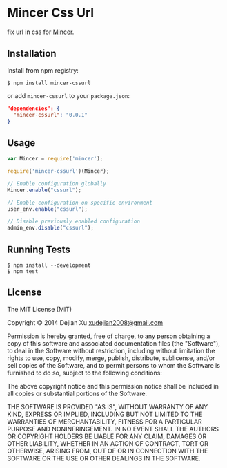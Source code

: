 # Mincer Css Url

fix url in css for [Mincer](https://github.com/nodeca/mincer).

## Installation

Install from npm registry:

```
$ npm install mincer-cssurl
```

or add `mincer-cssurl` to your `package.json`:

```json
"dependencies": {
  "mincer-cssurl": "0.0.1"
}
```


## Usage

```js
var Mincer = require('mincer');

require('mincer-cssurl')(Mincer);

// Enable configuration globally
Mincer.enable("cssurl");

// Enable configuration on specific environment
user_env.enable("cssurl");

// Disable previously enabled configuration
admin_env.disable("cssurl");

```


## Running Tests

```
$ npm install --development
$ npm test
```


## License

The MIT License (MIT)

Copyright © 2014 Dejian Xu <xudejian2008@gmail.com>

Permission is hereby granted, free of charge, to any person obtaining a copy
of this software and associated documentation files (the "Software"), to deal
in the Software without restriction, including without limitation the rights
to use, copy, modify, merge, publish, distribute, sublicense, and/or sell
copies of the Software, and to permit persons to whom the Software is
furnished to do so, subject to the following conditions:

The above copyright notice and this permission notice shall be included in
all copies or substantial portions of the Software.

THE SOFTWARE IS PROVIDED "AS IS", WITHOUT WARRANTY OF ANY KIND, EXPRESS OR
IMPLIED, INCLUDING BUT NOT LIMITED TO THE WARRANTIES OF MERCHANTABILITY,
FITNESS FOR A PARTICULAR PURPOSE AND NONINFRINGEMENT. IN NO EVENT SHALL THE
AUTHORS OR COPYRIGHT HOLDERS BE LIABLE FOR ANY CLAIM, DAMAGES OR OTHER
LIABILITY, WHETHER IN AN ACTION OF CONTRACT, TORT OR OTHERWISE, ARISING FROM,
OUT OF OR IN CONNECTION WITH THE SOFTWARE OR THE USE OR OTHER DEALINGS IN
THE SOFTWARE.
